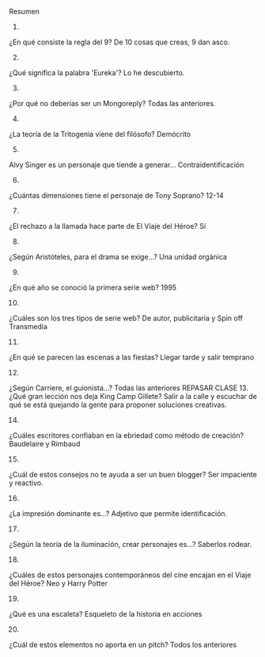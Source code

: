 Resumen

1.
¿En qué consiste la regla del 9?
De 10 cosas que creas, 9 dan asco.

2.
¿Qué significa la palabra 'Eureka'?
Lo he descubierto.

3.
¿Por qué no deberías ser un Mongoreply?
Todas las anteriores.

4.
¿La teoría de la Tritogenia viene del filósofo?
Demócrito

5.
Alvy Singer es un personaje que tiende a generar...
Contraidentificación

6.
¿Cuántas dimensiones tiene el personaje de Tony Soprano?
12-14

7.
¿El rechazo a la llamada hace parte de El Viaje del Héroe?
Sí

8.
¿Según Aristóteles, para el drama se exige...?
Una unidad orgánica

9.
¿En qué año se conoció la primera serie web?
1995

10.
¿Cuáles son los tres tipos de serie web?
De autor, publicitaria y Spin off Transmedia

11.
¿En qué se parecen las escenas a las fiestas?
Llegar tarde y salir temprano

12.
¿Según Carriere, el guionista...?
Todas las anteriores
REPASAR CLASE
13.
¿Qué gran lección nos deja King Camp Gillete?
Salir a la calle y escuchar de qué se está quejando la gente para proponer soluciones creativas.

14.
¿Cuáles escritores confiaban en la ebriedad como método de creación?
Baudelaire y Rimbaud

15.
¿Cuál de estos consejos no te ayuda a ser un buen blogger?
Ser impaciente y reactivo.

16.
¿La impresión dominante es...?
Adjetivo que permite identificación.

17.
¿Según la teoría de la iluminación, crear personajes es...?
Saberlos rodear.

18.
¿Cuáles de estos personajes contemporáneos del cine encajan en el Viaje del Héroe?
Neo y Harry Potter

19.
¿Qué es una escaleta?
Esqueleto de la historia en acciones

20.
¿Cuál de estos elementos no aporta en un pitch?
Todos los anteriores
